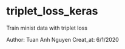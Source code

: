 # triplet_loss_keras
Train minist data with triplet loss

Author: Tuan Anh Nguyen
Creat_at: 6/1/2020
